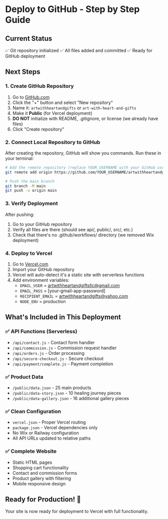# Deploy to GitHub - Step by Step Guide

## Current Status

✅ Git repository initialized
✅ All files added and committed
✅ Ready for GitHub deployment

## Next Steps

### 1. Create GitHub Repository

1. Go to [GitHub.com](https://github.com)
2. Click the "+" button and select "New repository"
3. Name it: `artwithheartandgifts` or `art-with-heart-and-gifts`
4. Make it **Public** (for Vercel deployment)
5. **DO NOT** initialize with README, .gitignore, or license (we already have files)
6. Click "Create repository"

### 2. Connect Local Repository to GitHub

After creating the repository, GitHub will show you commands. Run these in your terminal:

```bash
# Add the remote repository (replace YOUR_USERNAME with your GitHub username)
git remote add origin https://github.com/YOUR_USERNAME/artwithheartandgifts.git

# Push the main branch
git branch -M main
git push -u origin main
```

### 3. Verify Deployment

After pushing:

1. Go to your GitHub repository
2. Verify all files are there (should see api/, public/, src/, etc.)
3. Check that there's no .github/workflows/ directory (we removed Wix deployment)

### 4. Deploy to Vercel

1. Go to [Vercel.com](https://vercel.com)
2. Import your GitHub repository
3. Vercel will auto-detect it's a static site with serverless functions
4. Add environment variables:
   - `EMAIL_USER` = artwithheartandgiftsllc@gmail.com
   - `EMAIL_PASS` = [your-gmail-app-password]
   - `RECIPIENT_EMAIL` = artwithheartandgifts@yahoo.com
   - `NODE_ENV` = production

## What's Included in This Deployment

### ✅ API Functions (Serverless)

- `/api/contact.js` - Contact form handler
- `/api/commission.js` - Commission request handler
- `/api/orders.js` - Order processing
- `/api/secure-checkout.js` - Secure checkout
- `/api/payment/complete.js` - Payment completion

### ✅ Product Data

- `/public/data.json` - 25 main products
- `/public/data-story.json` - 10 healing journey pieces
- `/public/data-gallery.json` - 16 additional gallery pieces

### ✅ Clean Configuration

- `vercel.json` - Proper Vercel routing
- `package.json` - Vercel dependencies only
- No Wix or Railway configuration
- All API URLs updated to relative paths

### ✅ Complete Website

- Static HTML pages
- Shopping cart functionality
- Contact and commission forms
- Product gallery with filtering
- Mobile responsive design

## Ready for Production! 🚀

Your site is now ready for deployment to Vercel with full functionality.
